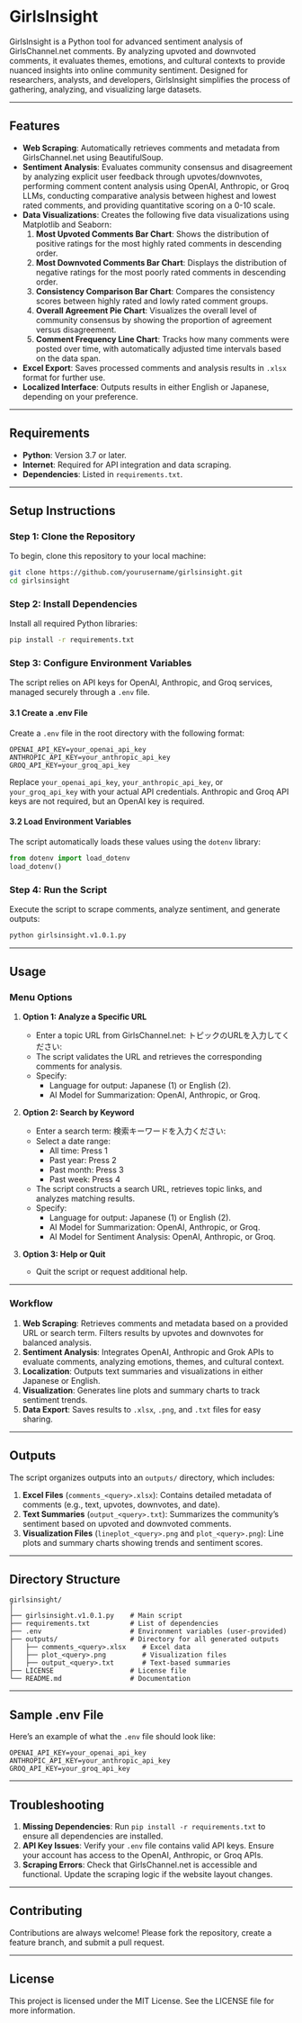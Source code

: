 # GirlsInsight

GirlsInsight is a Python tool for advanced sentiment analysis of GirlsChannel.net comments. By analyzing upvoted and downvoted comments, it evaluates themes, emotions, and cultural contexts to provide nuanced insights into online community sentiment. Designed for researchers, analysts, and developers, GirlsInsight simplifies the process of gathering, analyzing, and visualizing large datasets.

---

## Features

- **Web Scraping**: Automatically retrieves comments and metadata from GirlsChannel.net using BeautifulSoup.
- **Sentiment Analysis**: Evaluates community consensus and disagreement by analyzing explicit user feedback through upvotes/downvotes, performing comment content analysis using OpenAI, Anthropic, or Groq LLMs, conducting comparative analysis between highest and lowest rated comments, and providing quantitative scoring on a 0-10 scale.
- **Data Visualizations**: Creates the following five data visualizations using Matplotlib and Seaborn:
  1. **Most Upvoted Comments Bar Chart**: Shows the distribution of positive ratings for the most highly rated comments in descending order.
  2. **Most Downvoted Comments Bar Chart**: Displays the distribution of negative ratings for the most poorly rated comments in descending order.
  3. **Consistency Comparison Bar Chart**: Compares the consistency scores between highly rated and lowly rated comment groups.
  4. **Overall Agreement Pie Chart**: Visualizes the overall level of community consensus by showing the proportion of agreement versus disagreement.
  5. **Comment Frequency Line Chart**: Tracks how many comments were posted over time, with automatically adjusted time intervals based on the data span.
- **Excel Export**: Saves processed comments and analysis results in `.xlsx` format for further use.
- **Localized Interface**: Outputs results in either English or Japanese, depending on your preference.

---

## Requirements

- **Python**: Version 3.7 or later.
- **Internet**: Required for API integration and data scraping.
- **Dependencies**: Listed in `requirements.txt`.

---

## Setup Instructions

### Step 1: Clone the Repository
To begin, clone this repository to your local machine:
```bash
git clone https://github.com/yourusername/girlsinsight.git
cd girlsinsight
```

### Step 2: Install Dependencies
Install all required Python libraries:
```bash
pip install -r requirements.txt
```

### Step 3: Configure Environment Variables
The script relies on API keys for OpenAI, Anthropic, and Groq services, managed securely through a `.env` file.

#### 3.1 Create a .env File
Create a `.env` file in the root directory with the following format:
```
OPENAI_API_KEY=your_openai_api_key
ANTHROPIC_API_KEY=your_anthropic_api_key
GROQ_API_KEY=your_groq_api_key
```
Replace `your_openai_api_key`, `your_anthropic_api_key`, or `your_groq_api_key` with your actual API credentials. Anthropic and Groq API keys are not required, but an OpenAI key is required.

#### 3.2 Load Environment Variables
The script automatically loads these values using the `dotenv` library:
```python
from dotenv import load_dotenv
load_dotenv()
```

### Step 4: Run the Script
Execute the script to scrape comments, analyze sentiment, and generate outputs:
```bash
python girlsinsight.v1.0.1.py
```

---

## Usage

### Menu Options
1. **Option 1: Analyze a Specific URL**
   - Enter a topic URL from GirlsChannel.net: トピックのURLを入力してください: 
   - The script validates the URL and retrieves the corresponding comments for analysis.
   - Specify:
     - Language for output: Japanese (1) or English (2).
     - AI Model for Summarization: OpenAI, Anthropic, or Groq.

2. **Option 2: Search by Keyword**
   - Enter a search term: 検索キーワードを入力ください: 
   - Select a date range:
     - All time: Press 1
     - Past year: Press 2
     - Past month: Press 3
     - Past week: Press 4
   - The script constructs a search URL, retrieves topic links, and analyzes matching results.
   - Specify:
     - Language for output: Japanese (1) or English (2).
     - AI Model for Summarization: OpenAI, Anthropic, or Groq.
     - AI Model for Sentiment Analysis: OpenAI, Anthropic, or Groq.

3. **Option 3: Help or Quit**
   - Quit the script or request additional help.

---

### Workflow
1. **Web Scraping**: Retrieves comments and metadata based on a provided URL or search term. Filters results by upvotes and downvotes for balanced analysis.
2. **Sentiment Analysis**: Integrates OpenAI, Anthropic and Grok APIs to evaluate comments, analyzing emotions, themes, and cultural context.
3. **Localization**: Outputs text summaries and visualizations in either Japanese or English.
4. **Visualization**: Generates line plots and summary charts to track sentiment trends.
5. **Data Export**: Saves results to `.xlsx`, `.png`, and `.txt` files for easy sharing.

---

## Outputs

The script organizes outputs into an `outputs/` directory, which includes:
1. **Excel Files** (`comments_<query>.xlsx`): Contains detailed metadata of comments (e.g., text, upvotes, downvotes, and date).
2. **Text Summaries** (`output_<query>.txt`): Summarizes the community’s sentiment based on upvoted and downvoted comments.
3. **Visualization Files** (`lineplot_<query>.png` and `plot_<query>.png`): Line plots and summary charts showing trends and sentiment scores.

---

## Directory Structure

```
girlsinsight/
│
├── girlsinsight.v1.0.1.py    # Main script
├── requirements.txt          # List of dependencies
├── .env                      # Environment variables (user-provided)
├── outputs/                  # Directory for all generated outputs
│   ├── comments_<query>.xlsx    # Excel data
│   ├── plot_<query>.png         # Visualization files
│   ├── output_<query>.txt       # Text-based summaries
├── LICENSE                   # License file
└── README.md                 # Documentation
```

---

## Sample .env File

Here’s an example of what the `.env` file should look like:
```
OPENAI_API_KEY=your_openai_api_key
ANTHROPIC_API_KEY=your_anthropic_api_key
GROQ_API_KEY=your_groq_api_key
```

---

## Troubleshooting

1. **Missing Dependencies**: Run `pip install -r requirements.txt` to ensure all dependencies are installed.
2. **API Key Issues**: Verify your `.env` file contains valid API keys. Ensure your account has access to the OpenAI, Anthropic, or Groq APIs.
3. **Scraping Errors**: Check that GirlsChannel.net is accessible and functional. Update the scraping logic if the website layout changes.

---

## Contributing

Contributions are always welcome! Please fork the repository, create a feature branch, and submit a pull request.

---

## License

This project is licensed under the MIT License. See the LICENSE file for more information.
